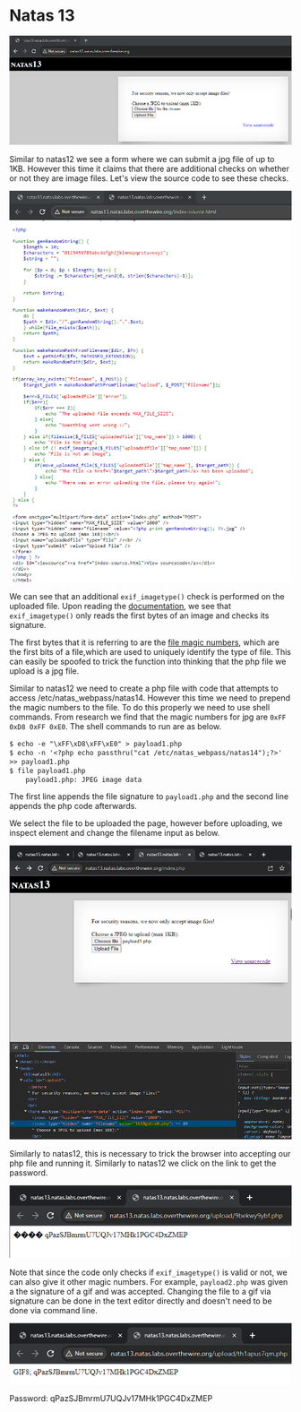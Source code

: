 # Natas 13
![Alt text](../images/natas13/defaultPage.png)

Similar to natas12 we see a form where we can submit a jpg file of up to 1KB. However this time it claims that there are additional checks on whether or not they are image files. Let's view the source code to see these checks.

![Alt text](../images/natas13/sourceCode.png)

We can see that an additional `exif_imagetype()` check is performed on the uploaded file. Upon reading the [documentation](https://www.php.net/manual/en/function.exif-imagetype.php), we see that `exif_imagetype()` only reads the first bytes of an image and checks its signature.

The first bytes that it is referring to are the [file magic numbers](https://gist.github.com/leommoore/f9e57ba2aa4bf197ebc5), which are the first bits of a file,which are used to uniquely identify the type of file. This can easily be spoofed to trick the function into thinking that the php file we upload is a jpg file.

Similar to natas12 we need to create a php file with code that attempts to access /etc/natas_webpass/natas14. However this time we need to prepend the magic numbers to the file. To do this properly we need to use shell commands. From research we find that the magic numbers for jpg are `0xFF 0xD8 0xFF 0xE0`. The shell commands to run are as below.

    $ echo -e "\xFF\xD8\xFF\xE0" > payload1.php
    $ echo -n '<?php echo passthru("cat /etc/natas_webpass/natas14");?>' >> payload1.php
    $ file payload1.php 
        payload1.php: JPEG image data

The first line appends the file signature to `payload1.php` and the second line appends the php code afterwards.

We select the file to be uploaded the page, however before uploading, we inspect element and change the filename input as below.

![Alt text](../images/natas13/solution.png)

Similarly to natas12, this is necessary to trick the browser into accepting our php file and running it. Similarly to natas12 we click on the link to get the password.

![Alt text](../images/natas13/password1.png)

Note that since the code only checks if `exif_imagetype()` is valid or not, we can also give it other magic numbers. For example, `payload2.php` was given a the signature of a gif and was accepted. Changing the file to a gif via signature can be done in the text editor directly and doesn't need to be done via command line.

![Alt text](../images/natas13/password2.png)

Password: qPazSJBmrmU7UQJv17MHk1PGC4DxZMEP